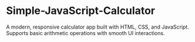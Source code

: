 # Simple-JavaScript-Calculator
A modern, responsive calculator app built with HTML, CSS, and JavaScript. Supports basic arithmetic operations with smooth UI interactions.
